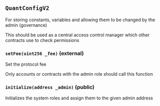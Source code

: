 ## `QuantConfigV2`

For storing constants, variables and allowing them to be changed by the admin (governance)

This should be used as a central access control manager which other contracts use to check permissions

### `setFee(uint256 _fee)` (external)

Set the protocol fee

Only accounts or contracts with the admin role should call this function

### `initialize(address _admin)` (public)

Initializes the system roles and assign them to the given admin address
